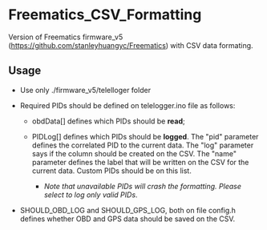 # Freematics_CSV_Formatting
Version of Freematics firmware_v5 (https://github.com/stanleyhuangyc/Freematics) with CSV data formating.

## Usage
* Use only ./firmware_v5/telelloger folder

* Required PIDs should be defined on telelogger.ino file as follows:

  * obdData[] defines which PIDs should be **read**;
  
  * PIDLog[] defines which PIDs should be **logged**. The "pid" parameter defines the correlated PID to the current data. The "log" parameter says if the column should be created on the CSV. The "name" parameter defines the label that will be written on the CSV for the current data. Custom PIDs should be on this list.  
    * *Note that unavailable PIDs will crash the formatting. Please select to log only valid PIDs*.
    
* SHOULD_OBD_LOG and SHOULD_GPS_LOG, both on file config.h defines whether OBD and GPS data should be saved on the CSV.
